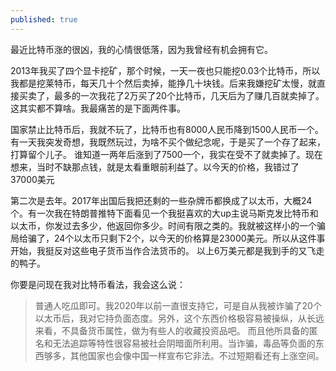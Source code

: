 ```yaml
---
published: true
---
```

最近比特币涨的很凶，我的心情很低落，因为我曾经有机会拥有它。

2013年我买了四个显卡挖矿，那个时候，一天一夜也只能挖0.03个比特币，所以我都是挖莱特币，每天几十个然后卖掉，能挣几十块钱。后来我嫌挖矿太慢，就直接买卖了，最多的一次我花了2万买了20个比特币，几天后为了赚几百就卖掉了。这其实都不算啥。我最痛苦的是下面两件事。

国家禁止比特币后，我就不玩了，比特币也有8000人民币降到1500人民币一个。有一天我突发奇想，我既然玩过，为啥不买个做纪念呢，于是买了一个存了起来，打算留个儿子。 谁知道一两年后涨到了7500一个，我实在受不了就卖掉了。现在想来，当时不缺那点钱，就是太看重眼前利益了。以今天的价格，我错过了37000美元

第二次是去年。2017年出国后我把还剩的一些杂牌币都换成了以太币，大概24个。有一次我在特朗普推特下面看见一个我挺喜欢的大up主说马斯克发比特币和以太币，你发过去多少，他返回你多少。时间有限之类的。我就被这样小的一个骗局给骗了，24个以太币只剩下2个，以今天的价格算是23000美元。所以从这件事开始，我挺反对这些电子货币当作合法货币的。
以上6万美元都是我到手的又飞走的鸭子。

你要是问现在我对比特币看法，我会这么说：

>普通人吃瓜即可。我2020年以前一直很支持它，可是自从我被诈骗了20个以太币后，我对它持负面态度。另外，这个东西价格极容易被操纵，从长远来看，不具备货币属性，做为有些人的收藏投资品吧。 而且他所具备的匿名和无法追踪等特性很容易被社会阴暗面所利用。当诈骗，毒品等负面的东西够多，其他国家也会像中国一样宣布它非法。不过短期看还有上涨空间。
